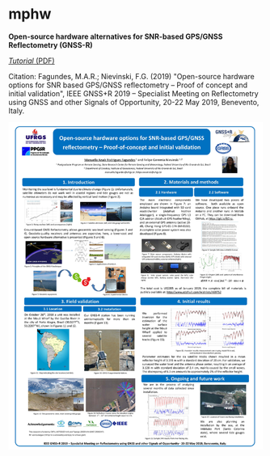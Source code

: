 # mphw
**Open-source hardware alternatives for SNR-based GPS/GNSS Reflectometry (GNSS-R)**

[*Tutorial* (PDF)](https://github.com/fgnievinski/mphw/blob/master/docs/Tutorial%20Adafruit%20GNSS-R.pdf)

Citation: Fagundes, M.A.R.; Nievinski, F.G. (2019) "Open-source hardware options for SNR based GPS/GNSS reflectometry – Proof of concept and initial validation", IEEE GNSS+R 2019 – Specialist Meeting on Reflectometry using GNSS and other Signals of Opportunity, 20-22 May 2019, Benevento, Italy. 

![poster](https://raw.githubusercontent.com/fgnievinski/mphw/master/docs/poster_pre_revisao7b.jpg)
